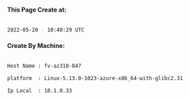
   
#### This Page Create at:

```bash

2022-05-20 - 10:40:29 UTC

```

#### Create By Machine:

```bash

Host Name : fv-az318-847

platform  : Linux-5.13.0-1023-azure-x86_64-with-glibc2.31

Ip Local  : 10.1.0.33

```

